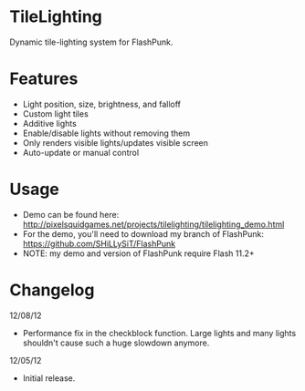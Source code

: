 TileLighting
=============
Dynamic tile-lighting system for FlashPunk.

Features
=============
* Light position, size, brightness, and falloff
* Custom light tiles
* Additive lights
* Enable/disable lights without removing them
* Only renders visible lights/updates visible screen
* Auto-update or manual control

Usage
=============
* Demo can be found here: http://pixelsquidgames.net/projects/tilelighting/tilelighting_demo.html
* For the demo, you'll need to download my branch of FlashPunk: https://github.com/SHiLLySiT/FlashPunk
* NOTE: my demo and version of FlashPunk require Flash 11.2+


Changelog
=============
12/08/12
- Performance fix in the checkblock function. Large lights and many lights shouldn't cause such a huge slowdown anymore.

12/05/12
- Initial release.